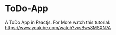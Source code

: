 # ToDo-App
A ToDo App in Reactjs. For More watch this tutorial: https://www.youtube.com/watch?v=sBws8MSXN7A
